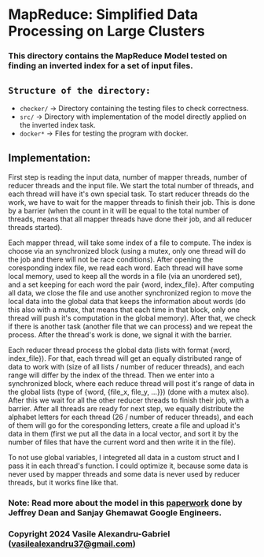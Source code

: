 # MapReduce: Simplified Data Processing on Large Clusters

### This directory contains the MapReduce Model tested on finding an inverted index for a set of input files.

## `Structure of the directory:`
  * `checker/` -> Directory containing the testing files to check correctness.
  * `src/` -> Directory with implementation of the model directly applied on the inverted index task.
  * `docker*` -> Files for testing the program with docker.
    
## Implementation:

First step is reading the input data, number of mapper threads, number of reducer threads and the input
file. We start the total number of threads, and each thread will have it's own special task. To start
reducer threads do the work, we have to wait for the mapper threads to finish their job. This is done
by a barrier (when the count in it will be equal to the total number of threads, means that all mapper
threads have done their job, and all reducer threads started).

Each mapper thread, will take some index of a file to compute. The index is choose via an synchronized
block (using a mutex, only one thread will do the job and there will not be race conditions). After
opening the coresponding index file, we read each word. Each thread will have some local memory, used
to keep all the words in a file (via an unordered set), and a set keeping for each word the pair
{word, index_file}. After computing all data, we close the file and use another synchronized region
to move the local data into the global data that keeps the information about words (do this also with
a mutex, that means that each time in that block, only one thread will push it's computation in the
global memory). After that, we check if there is another task (another file that we can process) and
we repeat the process. After the thread's work is done, we signal it with the barrier.

Each reducer thread process the global data (lists with format {word, index_file}). For that, each thread
will get an equally distributed range of data to work with (size of all lists / number of reducer threads),
and each range will differ by the index of the thread. Then we enter into a synchronized block, where each
reduce thread will post it's range of data in the global lists (type of {word, {file_x, file_y, ...}})
(done with a mutex also). After this we wait for all the other reducer threads to finish their job, with
a barrier. After all threads are ready for next step, we equally distribute the alphabet letters for each
thread (26 / number of reducer threads), and each of them will go for the coresponding letters, create a file
and upload it's data in them (first we put all the data in a local vector, and sort it by the number of
files that have the current word and then write it in the file).

To not use global variables, I integreted all data in a custom struct and I pass it in each thread's function.
I could optimize it, because some data is never used by mapper threads and some data is never used by reducer
threads, but it works fine like that.

### Note: Read more about the model in this [paperwork](https://static.googleusercontent.com/media/research.google.com/en//archive/mapreduce-osdi04.pdf) done by Jeffrey Dean and Sanjay Ghemawat Google Engineers.

### Copyright 2024 Vasile Alexandru-Gabriel (vasilealexandru37@gmail.com)
